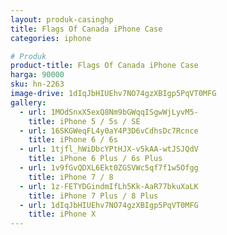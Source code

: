 ```yaml
---
layout: produk-casinghp
title: Flags Of Canada iPhone Case
categories: iphone

# Produk
product-title: Flags Of Canada iPhone Case
harga: 90000
sku: hn-2263
image-drive: 1dIqJbHIUEhv7NO74gzXBIgp5PqVT0MFG
gallery:
  - url: 1MOdSnxX5exQ8Nm9bGWqqISgwWjLyvM5-
    title: iPhone 5 / 5s / SE
  - url: 16SKGWeqFL4y0aY4P3D6vCdhsDc7Rcnce
    title: iPhone 6 / 6s
  - url: 1tjfl_hWiDbcYPtHJX-v5kAA-wtJSJQdV
    title: iPhone 6 Plus / 6s Plus
  - url: 1v9fGvQDXL6Ekt0ZGSVWc5qf7f1w5Ofgg
    title: iPhone 7 / 8
  - url: 1z-FETYDGindmIfLh5Kk-AaR77bkuXaLK
    title: iPhone 7 Plus / 8 Plus
  - url: 1dIqJbHIUEhv7NO74gzXBIgp5PqVT0MFG
    title: iPhone X
---
```

